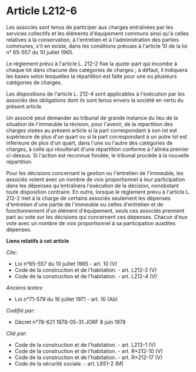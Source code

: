 # Article L212-6

Les associés sont tenus de participer aux charges entraînées par les services collectifs et les éléments d'équipement communs
ainsi qu'à celles relatives à la conservation, à l'entretien et à l'administration des parties communes, s'il en existe, dans
les conditions prévues à l'article 10 de la loi n° 65-557 du 10 juillet 1965. 

Le règlement prévu à l'article L. 212-2 fixe la quote-part qui incombe à chaque lot dans chacune des catégories de charges ;
à défaut, il indiquera les bases selon lesquelles la répartition est faite pour une ou plusieurs catégories de charges. 

Les dispositions de l'article L. 212-4 sont applicables à l'exécution par les associés des obligations dont ils sont tenus
envers la société en vertu du présent article. 

Un associé peut demander au tribunal de grande instance du lieu de la situation de l'immeuble la révision, pour l'avenir, de
la répartition des charges visées au présent article si la part correspondant à son lot est supérieure de plus d'un quart ou
si la part correspondant à un autre lot est inférieure de plus d'un quart, dans l'une ou l'autre des catégories de charges, à
celle qui résulterait d'une répartition conforme à l'alinéa premier ci-dessus. Si l'action est reconnue fondée, le tribunal
procède à la nouvelle répartition. 

Pour les décisions concernant la gestion ou l'entretien de l'immeuble, les associés votent avec un nombre de voix
proportionnel à leur participation dans les dépenses qu'entraînera l'exécution de la décision, nonobstant toute disposition
contraire. En outre, lorsque le règlement prévu à l'article L. 212-2 met à la charge de certains associés seulement les
dépenses d'entretien d'une partie de l'immeuble ou celles d'entretien et de fonctionnement d'un élément d'équipement, seuls
ces associés prennent part au vote sur les décisions qui concernent ces dépenses. Chacun d'eux vote avec un nombre de voix
proportionnel à sa participation auxdites dépenses.

**Liens relatifs à cet article**

_Cite_:

  - Loi n°65-557 du 10 juillet 1965 - art. 10 (V)
  - Code de la construction et de l'habitation. - art. L212-2 (V)
  - Code de la construction et de l'habitation. - art. L212-4 (V)

_Anciens textes_:

  - Loi n°71-579 du 16 juillet 1971 - art. 10 (Ab)

_Codifié par_:

  - Décret n°78-621 1978-05-31 JORF 8 juin 1978

_Cité par_:

  - Code de la construction et de l'habitation. - art. L213-1 (V)
  - Code de la construction et de l'habitation. - art. R*212-10 (V)
  - Code de la construction et de l'habitation. - art. R*212-17 (V)
  - Code de la sécurité sociale. - art. L651-2 (M)

